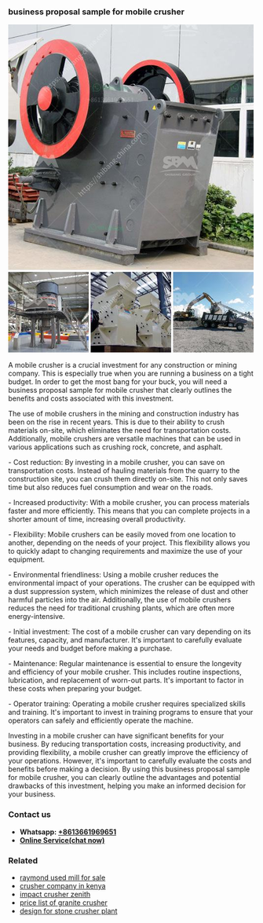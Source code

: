 <h3>business proposal sample for mobile crusher</h3><img src='1708499255.jpg' alt=''><p>A mobile crusher is a crucial investment for any construction or mining company. This is especially true when you are running a business on a tight budget. In order to get the most bang for your buck, you will need a business proposal sample for mobile crusher that clearly outlines the benefits and costs associated with this investment.</p><p>The use of mobile crushers in the mining and construction industry has been on the rise in recent years. This is due to their ability to crush materials on-site, which eliminates the need for transportation costs. Additionally, mobile crushers are versatile machines that can be used in various applications such as crushing rock, concrete, and asphalt.</p><p>- Cost reduction: By investing in a mobile crusher, you can save on transportation costs. Instead of hauling materials from the quarry to the construction site, you can crush them directly on-site. This not only saves time but also reduces fuel consumption and wear on the roads.</p><p>- Increased productivity: With a mobile crusher, you can process materials faster and more efficiently. This means that you can complete projects in a shorter amount of time, increasing overall productivity.</p><p>- Flexibility: Mobile crushers can be easily moved from one location to another, depending on the needs of your project. This flexibility allows you to quickly adapt to changing requirements and maximize the use of your equipment.</p><p>- Environmental friendliness: Using a mobile crusher reduces the environmental impact of your operations. The crusher can be equipped with a dust suppression system, which minimizes the release of dust and other harmful particles into the air. Additionally, the use of mobile crushers reduces the need for traditional crushing plants, which are often more energy-intensive.</p><p>- Initial investment: The cost of a mobile crusher can vary depending on its features, capacity, and manufacturer. It's important to carefully evaluate your needs and budget before making a purchase.</p><p>- Maintenance: Regular maintenance is essential to ensure the longevity and efficiency of your mobile crusher. This includes routine inspections, lubrication, and replacement of worn-out parts. It's important to factor in these costs when preparing your budget.</p><p>- Operator training: Operating a mobile crusher requires specialized skills and training. It's important to invest in training programs to ensure that your operators can safely and efficiently operate the machine.</p><p>Investing in a mobile crusher can have significant benefits for your business. By reducing transportation costs, increasing productivity, and providing flexibility, a mobile crusher can greatly improve the efficiency of your operations. However, it's important to carefully evaluate the costs and benefits before making a decision. By using this business proposal sample for mobile crusher, you can clearly outline the advantages and potential drawbacks of this investment, helping you make an informed decision for your business.</p><h3>Contact us</h3><ul><li><strong>Whatsapp:&nbsp;<a href="https://wa.me/8613661969651">+8613661969651</a></strong></li><li><a href="https://swt.shibang-china.com/?git&amp;zhl&amp;business proposal sample for mobile crusher"><strong>Online Service(chat now)</strong></a></li></ul><h3>Related</h3><ul><li><a href='raymond used mill for sale.md'>raymond used mill for sale</a></li><li><a href='crusher company in kenya.md'>crusher company in kenya</a></li><li><a href='impact crusher zenith.md'>impact crusher zenith</a></li><li><a href='price list of granite crusher.md'>price list of granite crusher</a></li><li><a href='design for stone crusher plant.md'>design for stone crusher plant</a></li></ul>